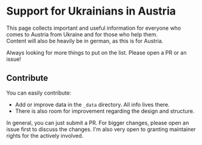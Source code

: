 # Support for Ukrainians in Austria

This page collects important and useful information for everyone who comes to Austria from Ukraine and for those who help them.  
Content will also be heavily be in german, as this is for Austria.

Always looking for more things to put on the list. Please open a PR or an issue!

## Contribute

You can easily contribute:
- Add or improve data in the `_data` directory. All info lives there.
- There is also room for improvement regarding the design and structure.

In general, you can just submit a PR. For bigger changes, please open an issue first to discuss the changes.
I'm also very open to granting maintainer rights for the actively involved.
